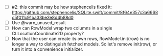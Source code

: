 - [ ] #2: this commit may be how stephencelis fixed it: https://github.com/stephencelis/SQLite.swift/commit/8f64e357c3a6668c5f011c91ba33be3e8d4b88d0
- [ ] Use @warn_unused_result
- [ ] How can RowModel wrap two columns in a single CLLocationCoordinate2D property?
- [ ] Now that the user can create its own rows, RowModel.init(row) is no longer a way to distinguish fetched models. So let's remove init(row), or turn it into a convenience initializer.
